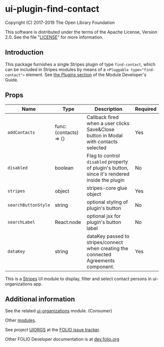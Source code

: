 # ui-plugin-find-contact

Copyright (C) 2017-2019 The Open Library Foundation

This software is distributed under the terms of the Apache License,
Version 2.0. See the file "[LICENSE](LICENSE)" for more information.

## Introduction

This package furnishes a single Stripes plugin of type `find-contact`,
which can be included in Stripes modules by means of a `<Pluggable
type="find-contact">` element. See [the *Plugins*
section](https://github.com/folio-org/stripes-core/blob/master/doc/dev-guide.md#plugins)
of the Module Developer's Guide.

## Props

| Name | Type | Description | Required |
--- | --- | --- | --- |
| `addContacts` | func: (contacts) => {} | Callback fired when a user clicks Save&Close button in Modal with contacts selected | Yes |
| `disabled` | boolean | Flag to control `disabled` property of plugin's button, since it's rendered inside the plugin | No |
| `stripes` | object | stripes-core glue object | Yes |
| `searchButtonStyle` | string | optional styling of plugin's button | No |
| `searchLabel` | React.node | optional jsx for plugin's button label | No |
| `dataKey` | string | dataKey passed to stripes/connect when creating the connected Agreements component. | Yes |

This is a [Stripes](https://github.com/folio-org/stripes-core/) UI module to display, filter and select contact persons in ui-organizations app.

## Additional information

See the related [ui-organizations](https://github.com/folio-org/ui-organizations) module. (Consumer)

Other [modules](https://dev.folio.org/source-code/#client-side).

See project [UIORGS](https://issues.folio.org/browse/UIORGS)
at the [FOLIO issue tracker](https://dev.folio.org/guidelines/issue-tracker).

Other FOLIO Developer documentation is at [dev.folio.org](https://dev.folio.org/)
